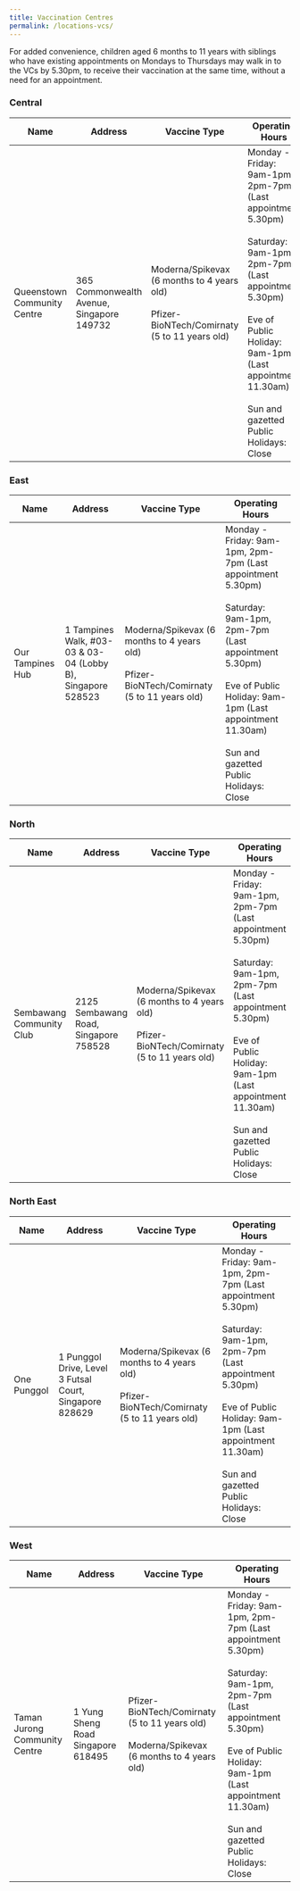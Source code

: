 ```yaml
---
title: Vaccination Centres
permalink: /locations-vcs/
---
```

For added convenience, children aged 6 months to 11 years with siblings who have existing appointments on Mondays to Thursdays may walk in to the VCs by 5.30pm, to receive their vaccination at the same time, without a need for an appointment.

### **Central**
<table>
  <thead>
    <tr>
      <th>Name</th>
      <th>Address</th>
			<th>Vaccine Type</th>
			<th>Operating Hours</th>
    </tr>
  </thead>
  <tbody>	
    <tr>
      <td>Queenstown
Community Centre </td>
      <td>365 Commonwealth Avenue, Singapore
149732</td>
			<td>Moderna/Spikevax (6
months to 4 years old)<br><br>
Pfizer-
BioNTech/Comirnaty
(5 to 11 years old)</td>
			<td>Monday - Friday: 9am-1pm, 2pm-7pm (Last appointment 5.30pm)<br><br>Saturday: 9am-1pm, 2pm-7pm (Last appointment 5.30pm)<br><br>Eve of Public Holiday: 9am-1pm (Last appointment 11.30am)<br><br>Sun and gazetted Public Holidays: Close</td>
    </tr>		
	</tbody>
</table>

### **East**
<table>
  <thead>
    <tr>
      <th>Name</th>
      <th>Address</th>
			<th>Vaccine Type</th>
			<th>Operating Hours</th>
    </tr>
  </thead>
  <tbody>	
    <tr>
      <td>Our Tampines Hub</td>
      <td>1 Tampines Walk, #03-03 & 03-04
(Lobby B), Singapore 528523</td>
			<td>Moderna/Spikevax (6
months to 4 years old)<br><br>
Pfizer-BioNTech/Comirnaty (5 to 11 years old)</td>
			<td>Monday - Friday: 9am-1pm, 2pm-7pm (Last appointment 5.30pm)<br><br>Saturday: 9am-1pm, 2pm-7pm (Last appointment 5.30pm)<br><br>Eve of Public Holiday: 9am-1pm (Last appointment 11.30am)<br><br>Sun and gazetted Public Holidays: Close</td>
    </tr>
	</tbody>
</table>

### **North**
<table>
  <thead>
    <tr>
      <th>Name</th>
      <th>Address</th>
			<th>Vaccine Type</th>
			<th>Operating Hours</th>
    </tr>
  </thead>
  <tbody>	
    <tr>
      <td>Sembawang Community Club</td>
      <td>2125 Sembawang Road, Singapore
758528</td>
			<td>Moderna/Spikevax (6
months to 4 years old)<br><br>
Pfizer-BioNTech/Comirnaty (5 to 11 years old)</td>
			<td>Monday - Friday: 9am-1pm, 2pm-7pm (Last appointment 5.30pm)<br><br>Saturday: 9am-1pm, 2pm-7pm (Last appointment 5.30pm)<br><br>Eve of Public Holiday: 9am-1pm (Last appointment 11.30am)<br><br>Sun and gazetted Public Holidays: Close</td>
    </tr>
	</tbody>
</table>

### **North East**
<table>
  <thead>
    <tr>
      <th>Name</th>
      <th>Address</th>
			<th>Vaccine Type</th>
			<th>Operating Hours</th>
    </tr>
  </thead>
  <tbody>	
    <tr>
      <td>One Punggol</td>
      <td>1 Punggol Drive, Level 3 Futsal Court,
Singapore 828629</td>
			<td>Moderna/Spikevax (6 months to 4 years old)<br><br>
Pfizer- BioNTech/Comirnaty (5 to 11 years old)</td>
<td>Monday - Friday: 9am-1pm, 2pm-7pm (Last appointment 5.30pm)<br><br>Saturday: 9am-1pm, 2pm-7pm (Last appointment 5.30pm)<br><br>Eve of Public Holiday: 9am-1pm (Last appointment 11.30am)<br><br>Sun and gazetted Public Holidays: Close</td>			
   </tr>
	</tbody>
</table>

### **West**
<table>
  <thead>
    <tr>
      <th>Name</th>
      <th>Address</th>
			<th>Vaccine Type</th>
			<th>Operating Hours</th>
    </tr>
  </thead>
  <tbody>	
			 <tr>
      <td>Taman Jurong Community Centre</td>
      <td>1 Yung Sheng Road Singapore 618495</td>
			<td>Pfizer- BioNTech/Comirnaty (5 to 11 years old)<br><br> Moderna/Spikevax (6 months to 4 years old)</td>
			<td>Monday - Friday: 9am-1pm, 2pm-7pm (Last appointment 5.30pm)<br><br>Saturday: 9am-1pm, 2pm-7pm (Last appointment 5.30pm)<br><br>Eve of Public Holiday: 9am-1pm (Last appointment 11.30am)<br><br>Sun and gazetted Public Holidays: Close</td>
